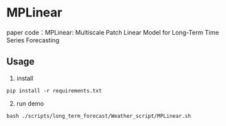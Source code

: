 # MPLinear
paper code：MPLinear: Multiscale Patch Linear Model for Long-Term Time Series Forecasting

## Usage
1. install
```
pip install -r requirements.txt
```
2. run demo
```
bash ./scripts/long_term_forecast/Weather_script/MPLinear.sh
```
